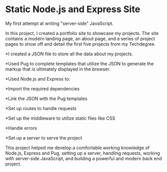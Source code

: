 # Static Node.js and Express Site
My first attempt at writing "server-side" JavaScript.

In this project, I created a portfolio site to showcase my projects.  The site contains a modern landing page, an about page, and a series of project pages to show off and detail the first five projects from my Techdegree.

*I created a JSON file to store all the data about my projects.

*Used Pug to complete templates that utilize the JSON to generate the markup that is ultimately displayed in the browser.

*Used Node.js and Express to:

   *Import the required dependencies

   *Link the JSON with the Pug templates

   *Set up routes to handle requests

   *Set up the middleware to utilize static files like CSS

   *Handle errors

   *Set up a server to serve the project

This project helped me develop a comfortable working knowledge of Node.js, Express and Pug, setting up a server, handling requests, working with server-side JavaScript, and building a powerful and modern back end project. 
